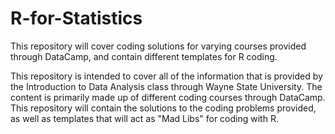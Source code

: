 # R-for-Statistics
This repository will cover coding solutions for varying courses provided through DataCamp, and contain different templates for R coding.

This repository is intended to cover all of the information that is provided by the Introduction to Data Analysis class through Wayne State University. The content is primarily made up of different coding courses through DataCamp. This repository will contain the solutions to the coding problems provided, as well as templates that will act as "Mad Libs" for coding with R.
